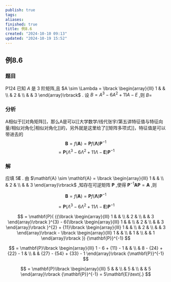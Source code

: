 ```yaml
---
publish: true
tags: 
aliases: 
finished: true
title: 例8.6
created: "2024-10-10 09:13"
updated: "2024-10-19 15:52"
---
```

## 例8.6
### 题目
P124 已知 $A$ 是 3 阶矩阵,且 $A \sim \Lambda = \lbrack \begin{array}{lll} 1 & & \\ & 2 & \\ & & 3 \end{array}\rbrack$ . 设 $B = {A}^{3} - 6{A}^{2} + {11A} - E$ ,则 $B =$ 
### 分析
A相似于[[对角矩阵]]，那么A是可以[[大学数学/线代张宇/第五讲特征值与特征向量/相似对角化|相似对角化]]的，另外就是这里给了[[矩阵多项式]]，特征值是可以带进去的
$$
\mathbf{B} = f( \mathbf{A}) = \mathbf{P}f( \mathbf{\Lambda }) {\mathbf{P}}^{-1}
$$
$$
= \mathbf{P}( {{\Lambda }^{3} - 6{\Lambda }^{2} + {11\Lambda } - \mathbf{E}}) {\mathbf{P}}^{-1}
$$
### 解
应填 $5\mathbf{E}$ .
由 $\mathbf{A} \sim \mathbf{A} = \lbrack \begin{array}{lll} 1 & & \\ & 2 & \\ & & 3 \end{array}\rbrack$ ,知存在可逆矩阵 $\mathbf{P}$ ,使得 ${\mathbf{P}}^{-1}\mathbf{{AP}} = \mathbf{A}$ ,则

$$
\mathbf{B} = f( \mathbf{A}) = \mathbf{P}f( \mathbf{\Lambda }) {\mathbf{P}}^{-1}
$$

$$
= \mathbf{P}( {{\Lambda }^{3} - 6{\Lambda }^{2} + {11\Lambda } - \mathbf{E}}) {\mathbf{P}}^{-1}
$$

$$
= \mathbf{P}( {{\lbrack \begin{array}{lll} 1 & & \\ & 2 & \\ & & 3 \end{array}\rbrack }^{3} - 6{\lbrack \begin{array}{lll} 1 & & \\ & 2 & \\ & & 3 \end{array}\rbrack }^{2} + {11}\lbrack \begin{array}{lll} 1 & & \\ & 2 & \\ & & 3 \end{array}\rbrack - \lbrack \begin{array}{lll} 1 & & \\ & 1 & \\ & & 1 \end{array}\rbrack }) {\mathbf{P}}^{-1}
$$

$$
= \mathbf{P}\lbrack \begin{array}{lll} 1 - 6 + {11} - 1 & & \\ & 8 - {24} + {22} - 1 & \\ & & {27} - {54} + {33} - 1 \end{array}\rbrack {\mathbf{P}}^{-1}
$$

$$
= \mathbf{P}\lbrack \begin{array}{lll} 5 & & \\ & 5 & \\ & & 5 \end{array}\rbrack {\mathbf{P}}^{-1} = 5\mathbf{E}\text{.}
$$